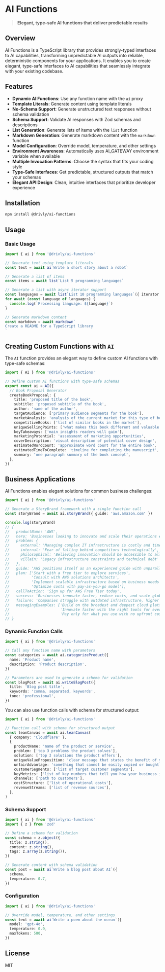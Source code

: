 # AI Functions

> **Elegant, type-safe AI functions that deliver predictable results**

## Overview

AI Functions is a TypeScript library that provides strongly-typed interfaces to AI capabilities, transforming unpredictable AI outputs into reliable, deterministic components for your applications. It enables you to create elegant, type-safe interfaces to AI capabilities that seamlessly integrate with your existing codebase.

## Features

- **Dynamic AI Functions**: Use any function name with the `ai` proxy
- **Template Literals**: Generate content using template literals
- **No-Schema Support**: Generate unstructured text responses without schema validation
- **Schema Support**: Validate AI responses with Zod schemas and descriptions
- **List Generation**: Generate lists of items with the `list` function
- **Markdown Generation**: Generate markdown content with the `markdown` function
- **Model Configuration**: Override model, temperature, and other settings
- **Environment Awareness**: Automatically uses AI_GATEWAY environment variable when available
- **Multiple Invocation Patterns**: Choose the syntax that fits your coding style
- **Type-Safe Interfaces**: Get predictable, structured outputs that match your schemas
- **Elegant API Design**: Clean, intuitive interfaces that prioritize developer experience

## Installation

```bash
npm install @drivly/ai-functions
```

## Usage

### Basic Usage

```typescript
import { ai } from '@drivly/ai-functions'

// Generate text using template literals
const text = await ai`Write a short story about a robot`

// Generate a list of items
const items = await list`List 5 programming languages`

// Generate a list with async iterator support
const languages = await list`List 10 programming languages`({ iterator: true })
for await (const language of languages) {
  console.log(`Processing language: ${language}`)
}

// Generate markdown content
const markdown = await markdown`
Create a README for a TypeScript library
`
```

## Creating Custom Functions with `AI`

The `AI` function provides an elegant way to define custom AI functions with type-safe schemas:

```typescript
import { AI } from '@drivly/ai-functions'

// Define custom AI functions with type-safe schemas
export const ai = AI({
  // Book Proposal Generator
  createBookProposal: {
    title: 'proposed title of the book',
    subtitle: 'proposed subtitle of the book',
    author: 'name of the author',
    targetAudience: ['primary audience segments for the book'],
    marketAnalysis: 'analysis of the current market for this type of book',
    competitiveBooks: ['list of similar books in the market'],
    uniqueSellingPoints: ['what makes this book different and valuable'],
    keyTakeaways: ['main insights readers will gain'],
    marketingPotential: 'assessment of marketing opportunities',
    coverDescription: 'visual description of potential cover design',
    estimatedWordCount: 'approximate word count for the entire book',
    estimatedTimeToComplete: 'timeline for completing the manuscript',
    summary: 'one paragraph summary of the book concept',
  },
})
```

## Business Applications

AI Functions enables elegant solutions for common business challenges:

```typescript
import { ai } from '@drivly/ai-functions'

// Generate a StoryBrand framework with a single function call
const storyBrand = await ai.storyBrand({ guide: 'aws.amazon.com' })

console.log(storyBrand)
// {
//   productName: 'AWS',
//   hero: 'Businesses looking to innovate and scale their operations efficiently',
//   problem: {
//     external: 'Managing complex IT infrastructure is costly and time-consuming',
//     internal: 'Fear of falling behind competitors technologically',
//     philosophical: 'Believing innovation should be accessible to all businesses',
//     villain: 'Legacy infrastructure constraints and technical debt'
//   },
//   guide: 'AWS positions itself as an experienced guide with unparalleled expertise in cloud solutions',
//   plan: ['Start with a free tier to explore services',
//          'Consult with AWS solutions architects',
//          'Implement scalable infrastructure based on business needs',
//          'Optimize costs with pay-as-you-go model'],
//   callToAction: 'Sign up for AWS Free Tier today',
//   success: 'Businesses innovate faster, reduce costs, and scale globally without infrastructure limitations',
//   failure: 'Companies struggle with outdated infrastructure, higher costs, and inability to compete in the digital economy',
//   messagingExamples: ['Build on the broadest and deepest cloud platform',
//                       'Innovate faster with the right tools for every workload',
//                       'Pay only for what you use with no upfront costs']
// }
```

### Dynamic Function Calls

```typescript
import { ai } from '@drivly/ai-functions'

// Call any function name with parameters
const categories = await ai.categorizeProduct({
  name: 'Product name',
  description: 'Product description',
})

// Parameters are used to generate a schema for validation
const blogPost = await ai.writeBlogPost({
  title: 'Blog post title',
  keywords: 'comma, separated, keywords',
  tone: 'professional',
})
```

You can also use function calls with schema for structured output:

```typescript
import { ai } from '@drivly/ai-functions'

// Function call with schema for structured output
const leanCanvas = await ai.leanCanvas(
  { company: 'Cloudflare' },
  {
    productName: 'name of the product or service',
    problem: ['top 3 problems the product solves'],
    solution: ['top 3 solutions the product offers'],
    uniqueValueProposition: 'clear message that states the benefit of your product',
    unfairAdvantage: 'something that cannot be easily copied or bought',
    customerSegments: ['list of target customer segments'],
    keyMetrics: ['list of key numbers that tell you how your business is doing'],
    channels: ['path to customers'],
    costStructure: ['list of operational costs'],
    revenueStreams: ['list of revenue sources'],
  },
)
```

### Schema Support

```typescript
import { ai } from '@drivly/ai-functions'
import { z } from 'zod'

// Define a schema for validation
const schema = z.object({
  title: z.string(),
  content: z.string(),
  tags: z.array(z.string()),
})

// Generate content with schema validation
const post = await ai`Write a blog post about AI`({
  schema,
  temperature: 0.7,
})
```

### Configuration

```typescript
import { ai } from '@drivly/ai-functions'

// Override model, temperature, and other settings
const text = await ai`Write a poem about the ocean`({
  model: 'gpt-4o',
  temperature: 0.9,
  maxTokens: 500,
})
```

## License

MIT
